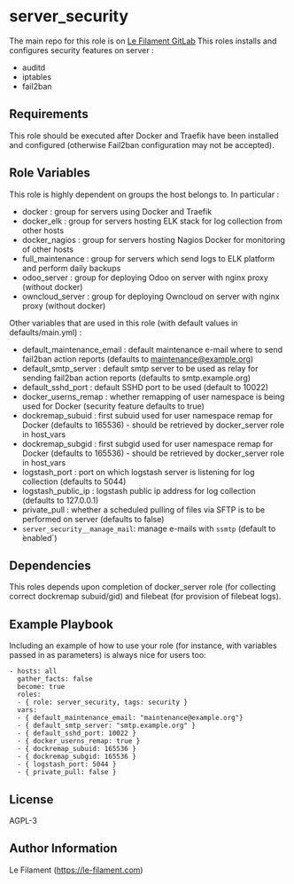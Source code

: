 server_security
=========
The main repo for this role is on [Le Filament GitLab](https://sources.le-filament.com/lefilament/ansible-roles/server_security.git)
This roles installs and configures security features on server :
* auditd
* iptables
* fail2ban

Requirements
------------

This role should be executed after Docker and Traefik have been installed and configured (otherwise Fail2ban configuration may not be accepted).

Role Variables
--------------

This role is highly dependent on groups the host belongs to. In particular :
* docker : group for servers using Docker and Traefik
* docker_elk : group for servers hosting ELK stack for log collection from other hosts
* docker_nagios : group for servers hosting Nagios Docker for monitoring of other hosts
* full_maintenance : group for servers which send logs to ELK platform and perform daily backups
* odoo_server : group for deploying Odoo on server with nginx proxy (without docker)
* owncloud_server : group for deploying Owncloud on server with nginx proxy (without docker)

Other variables that are used in this role (with default values in defaults/main.yml) :
* default_maintenance_email : default maintenance e-mail where to send fail2ban action reports (defaults to maintenance@example.org)
* default_smtp_server : default smtp server to be used as relay for sending fail2ban action reports (defaults to smtp.example.org)
* default_sshd_port : default SSHD port to be used (default to 10022)
* docker_userns_remap : whether remapping of user namespace is being used for Docker (security feature defaults to true)
* dockremap_subuid : first subuid used for user namespace remap for Docker (defaults to 165536) - should be retrieved by docker_server role in host_vars
* dockremap_subgid : first subgid used for user namespace remap for Docker (defaults to 165536) - should be retrieved by docker_server role in host_vars
* logstash_port : port on which logstash server is listening for log collection (defaults to 5044)
* logstash_public_ip : logstash public ip address for log collection (defaults to 127.0.0.1)
* private_pull : whether a scheduled pulling of files via SFTP is to be performed on server (defaults to false)
* `server_security__manage_mail`: manage e-mails with `ssmtp` (default to ̀enabled`)


Dependencies
------------

This roles depends upon completion of docker_server role (for collecting correct dockremap subuid/gid) and filebeat (for provision of filebeat logs).

Example Playbook
----------------

Including an example of how to use your role (for instance, with variables passed in as parameters) is always nice for users too:


    - hosts: all
      gather_facts: false
      become: true
      roles:
      - { role: server_security, tags: security }
      vars:
      - { default_maintenance_email: "maintenance@example.org"}
      - { default_smtp_server: "smtp.example.org" }
      - { default_sshd_port: 10022 }
      - { docker_userns_remap: true }
      - { dockremap_subuid: 165536 }
      - { dockremap_subgid: 165536 }
      - { logstash_port: 5044 }
      - { private_pull: false }


License
-------

AGPL-3

Author Information
------------------

Le Filament (https://le-filament.com)
